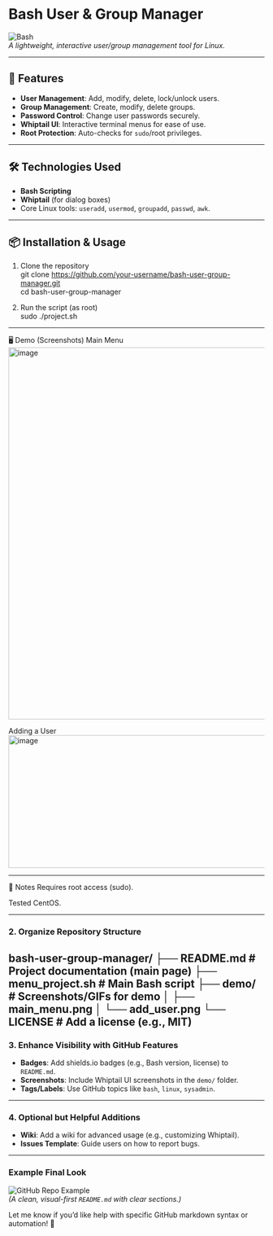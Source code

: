# Bash User & Group Manager  

![Bash](https://img.shields.io/badge/Bash-4EAA25?style=for-the-badge&logo=gnu-bash&logoColor=white)  
*A lightweight, interactive user/group management tool for Linux.*  

---

## 🚀 Features  
- **User Management**: Add, modify, delete, lock/unlock users.  
- **Group Management**: Create, modify, delete groups.  
- **Password Control**: Change user passwords securely.  
- **Whiptail UI**: Interactive terminal menus for ease of use.  
- **Root Protection**: Auto-checks for `sudo`/root privileges.  

---

## 🛠️ Technologies Used  
- **Bash Scripting**  
- **Whiptail** (for dialog boxes)  
- Core Linux tools: `useradd`, `usermod`, `groupadd`, `passwd`, `awk`.  

---

## 📦 Installation & Usage  

1. Clone the repository  
git clone https://github.com/your-username/bash-user-group-manager.git  
cd bash-user-group-manager  

2. Run the script (as root)  
sudo ./project.sh

---

🖥️ Demo (Screenshots)
Main Menu
<img width="951" height="731" alt="image" src="https://github.com/user-attachments/assets/c6e5c621-0e8b-4003-afd0-ce9ff99a9ae5" />


Adding a User
<img width="506" height="261" alt="image" src="https://github.com/user-attachments/assets/a3908111-8350-4710-a36a-1be8341398a3" />




---


📝 Notes
Requires root access (sudo).

Tested CentOS.

---

### **2. Organize Repository Structure**
bash-user-group-manager/
├── README.md # Project documentation (main page)
├── menu_project.sh # Main Bash script
├── demo/ # Screenshots/GIFs for demo
│ ├── main_menu.png
│ └── add_user.png
└── LICENSE # Add a license (e.g., MIT)
---

### **3. Enhance Visibility with GitHub Features**
- **Badges**: Add shields.io badges (e.g., Bash version, license) to `README.md`.  
- **Screenshots**: Include Whiptail UI screenshots in the `demo/` folder.  
- **Tags/Labels**: Use GitHub topics like `bash`, `linux`, `sysadmin`.  

---

### **4. Optional but Helpful Additions**
- **Wiki**: Add a wiki for advanced usage (e.g., customizing Whiptail).  
- **Issues Template**: Guide users on how to report bugs.  

---

### **Example Final Look**  
![GitHub Repo Example](https://i.imgur.com/Jf1qj9P.png)  
*(A clean, visual-first `README.md` with clear sections.)*  

Let me know if you’d like help with specific GitHub markdown syntax or automation! 🚀
